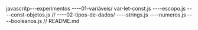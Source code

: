 javascritp---experimentos 
----01-variáveis/
var-let-const.js
----escopo.js
----const-objetos.js
//
----02-tipos-de-dados/
----strings.js
----numeros.js
----booleanos.js
//
README.md
